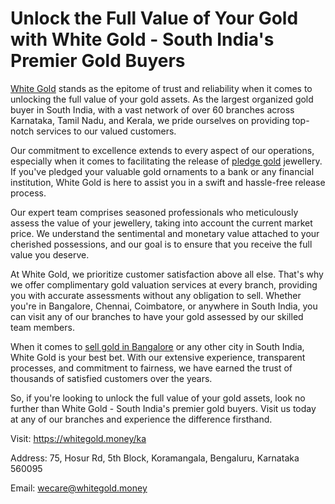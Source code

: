 
# Unlock the Full Value of Your Gold with White Gold - South India's Premier Gold Buyers

[White Gold](https://whitegold.money/) stands as the epitome of trust and reliability when it comes to unlocking the full value of your gold assets. As the largest organized gold buyer in South India, with a vast network of over 60 branches across Karnataka, Tamil Nadu, and Kerala, we pride ourselves on providing top-notch services to our valued customers.

Our commitment to excellence extends to every aspect of our operations, especially when it comes to facilitating the release of [pledge gold](https://whitegold.money/ka) jewellery. If you've pledged your valuable gold ornaments to a bank or any financial institution, White Gold is here to assist you in a swift and hassle-free release process.

Our expert team comprises seasoned professionals who meticulously assess the value of your jewellery, taking into account the current market price. We understand the sentimental and monetary value attached to your cherished possessions, and our goal is to ensure that you receive the full value you deserve.

At White Gold, we prioritize customer satisfaction above all else. That's why we offer complimentary gold valuation services at every branch, providing you with accurate assessments without any obligation to sell. Whether you're in Bangalore, Chennai, Coimbatore, or anywhere in South India, you can visit any of our branches to have your gold assessed by our skilled team members.

When it comes to [sell gold in Bangalore](https://whitegold.money/ka) or any other city in South India, White Gold is your best bet. With our extensive experience, transparent processes, and commitment to fairness, we have earned the trust of thousands of satisfied customers over the years.

So, if you're looking to unlock the full value of your gold assets, look no further than White Gold - South India's premier gold buyers. Visit us today at any of our branches and experience the difference firsthand.

Visit: https://whitegold.money/ka

Address: 75, Hosur Rd, 5th Block, Koramangala, Bengaluru, Karnataka 560095

Email: wecare@whitegold.money

